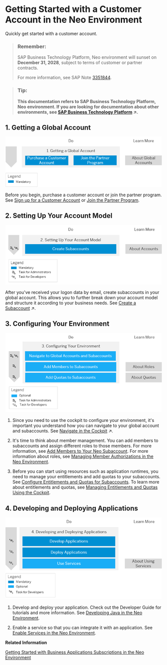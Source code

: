 <!-- loio1b335bad21724350b0afca66b2db2ce6 -->

# Getting Started with a Customer Account in the Neo Environment

Quickly get started with a customer account.

> ### Remember:  
> SAP Business Technology Platform, Neo environment will sunset on **December 31, 2028**, subject to terms of customer or partner contracts.
> 
> For more information, see SAP Note [3351844](https://me.sap.com/notes/3351844).

> ### Tip:  
> **This documentation refers to SAP Business Technology Platform, Neo environment. If you are looking for documentation about other environments, see [SAP Business Technology Platform](https://help.sap.com/viewer/65de2977205c403bbc107264b8eccf4b/Cloud/en-US/6a2c1ab5a31b4ed9a2ce17a5329e1dd8.html "SAP Business Technology Platform (SAP BTP) is an integrated offering comprised of the following technology portfolios: application development; process automation; integration; data, analytics, and enterprise planning; artificial intelligence. The platform offers users the ability to turn data into business value, compose end-to-end business processes, connect entire IT landscapes, and personalize, build and extend SAP applications. This reduces the overall total cost of ownership maintaining SAP landscapes and third-party software across end-to-end business processes.") :arrow_upper_right:.**



<a name="loio1b335bad21724350b0afca66b2db2ce6__section_ncd_t5k_wbb"/>

## 1. Getting a Global Account

![](images/Image_Map_NoTrial_1-Getting_a_Global_Account_69fc296.png)

Before you begin, purchase a customer account or join the partner program. See [Sign up for a Customer Account](../21-getting-account-neo/get-an-enterprise-account-96e78ab.md#copy07a76681cdb64c10ae325ba13b416ed7) or [Join the Partner Program](../21-getting-account-neo/get-an-enterprise-account-96e78ab.md#copyad04d906a6564812882346dea9e6e5b5).



<a name="loio1b335bad21724350b0afca66b2db2ce6__section_sjn_c1q_ybb"/>

## 2. Setting Up Your Account Model

![](images/Neo_SettingUpAccountModel_NoTrial_7c6a9b9.png)

After you've received your logon data by email, create subaccounts in your global account. This allows you to further break down your account model and structure it according to your business needs. See [Create a Subaccount](https://help.sap.com/viewer/65de2977205c403bbc107264b8eccf4b/Cloud/en-US/05280a123d3044ae97457a25b3013918.html "Create subaccounts in your global account using the SAP BTP cockpit.") :arrow_upper_right:.



<a name="loio1b335bad21724350b0afca66b2db2ce6__section_qr5_wwk_wbb"/>

## 3. Configuring Your Environment

![](images/Neo_ConfiguringEnvironment_NoTrial_01f7e5a.png)

1.  Since you need to use the cockpit to configure your environment, it's important you understand how you can navigate to your global account and subaccounts. See [Navigate in the Cockpit](https://help.sap.com/viewer/65de2977205c403bbc107264b8eccf4b/Cloud/en-US/0874895f1f78459f9517da55a11ffebd.html "Learn how to navigate to your global accounts, directories, and subaccounts in the SAP BTP cockpit.") :arrow_upper_right:.

2.  It's time to think about member management. You can add members to subaccounts and assign different roles to those members. For more information, see [Add Members to Your Neo Subaccount](../50-administration-and-ops-neo/add-members-to-your-neo-subaccount-a253570.md). For more information about roles, see [Managing Member Authorizations in the Neo Environment](../50-administration-and-ops-neo/managing-member-authorizations-in-the-neo-environment-a1ab5c4.md).

3.  Before you can start using resources such as application runtimes, you need to manage your entitlements and add quotas to your subaccounts. See [Configure Entitlements and Quotas for Subaccounts](../50-administration-and-ops-neo/configure-entitlements-and-quotas-for-subaccounts-c90f3d5.md). To learn more about entitlements and quotas, see [Managing Entitlements and Quotas Using the Cockpit](../50-administration-and-ops-neo/managing-entitlements-and-quotas-using-the-cockpit-23e9ad3.md).



<a name="loio1b335bad21724350b0afca66b2db2ce6__section_w1d_txk_wbb"/>

## 4. Developing and Deploying Applications

![](images/Neo_DevelopAndDeploy_NoTrial_1249419.png)

1.  Develop and deploy your application. Check out the Developer Guide for tutorials and more information. See [Developing Java in the Neo Environment](../30-development-neo/developing-java-in-the-neo-environment-9bd4dd1.md).

2.  Enable a service so that you can integrate it with an application. See [Enable Services in the Neo Environment](../30-development-neo/using-services-in-the-neo-environment-a32d3d5.md#loio4e12009d06e44eb1943b94483a505d90).


**Related Information**  


[Getting Started with Business Applications Subscriptions in the Neo Environment](getting-started-with-business-applications-subscriptions-in-the-neo-environment-a55cef9.md "By using SAP BTP, a provider can build and run an application for consumption by multiple consumers. A provider is an SAP partner, who wants to sell business applications to their customers, or an SAP customer, who wants to make their business applications available to different organizational units, for example.")

